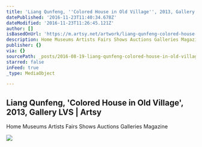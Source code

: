```yaml
---
title: 'Liang Qunfeng, ''Colored House in Old Village'', 2013, Gallery LVS | Artsy'
datePublished: '2016-11-23T11:40:34.678Z'
dateModified: '2016-11-23T11:26:45.121Z'
author: []
isBasedOnUrl: 'https://m.artsy.net/artwork/liang-qunfeng-colored-house-in-old-village'
description: Home Museums Artists Fairs Shows Auctions Galleries Magazine
publisher: {}
via: {}
sourcePath: _posts/2016-08-19-liang-qunfeng-colored-house-in-old-village-2013-gallery.md
starred: false
inFeed: true
_type: MediaObject

---
```

<article style=""><h1>Liang Qunfeng, 'Colored House in Old Village', 2013, Gallery LVS | Artsy</h1><p>Home Museums Artists Fairs Shows Auctions Galleries Magazine</p><img src="https://d32dm0rphc51dk.cloudfront.net/z7ztqWhO4rj3YhoG30UozA/large.jpg" /></article>